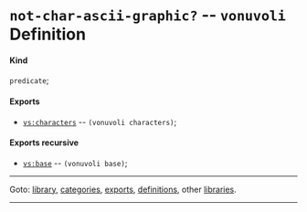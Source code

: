 

<a id='definition__vonuvoli__not-char-ascii-graphic_3f'></a>

# `not-char-ascii-graphic?` -- `vonuvoli` Definition


<a id='definition__vonuvoli__not-char-ascii-graphic_3f__kind'></a>

#### Kind

`predicate`;


<a id='definition__vonuvoli__not-char-ascii-graphic_3f__exports'></a>

#### Exports

 * [`vs:characters`](../../vonuvoli/exports/vs_3a_characters.md#export__vonuvoli__vs_3a_characters) -- `(vonuvoli characters)`;


<a id='definition__vonuvoli__not-char-ascii-graphic_3f__exports-recursive'></a>

#### Exports recursive

 * [`vs:base`](../../vonuvoli/exports/vs_3a_base.md#export__vonuvoli__vs_3a_base) -- `(vonuvoli base)`;

----

Goto: [library](../../vonuvoli/_index.md#library__vonuvoli), [categories](../../vonuvoli/categories/_index.md#toc__vonuvoli__categories), [exports](../../vonuvoli/exports/_index.md#toc__vonuvoli__exports), [definitions](../../vonuvoli/definitions/_index.md#toc__vonuvoli__definitions), other [libraries](../../_libraries.md#toc__libraries).

----

